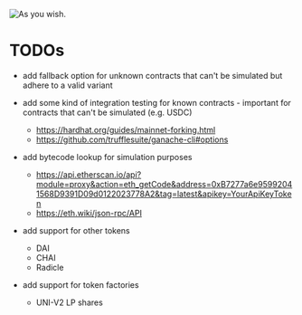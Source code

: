 ![As you wish.](https://imagesvc.meredithcorp.io/v3/mm/gif?url=https%3A%2F%2Fstatic.onecms.io%2Fwp-content%2Fuploads%2Fsites%2F13%2F2016%2F05%2F02%2FAsYouWish1.gif)

# TODOs

- add fallback option for unknown contracts that can't be simulated but adhere to a valid variant

- add some kind of integration testing for known contracts - important for contracts that can't be simulated (e.g. USDC)
  - https://hardhat.org/guides/mainnet-forking.html
  - https://github.com/trufflesuite/ganache-cli#options

- add bytecode lookup for simulation purposes
  - https://api.etherscan.io/api?module=proxy&action=eth_getCode&address=0xB7277a6e95992041568D9391D09d0122023778A2&tag=latest&apikey=YourApiKeyToken
  - https://eth.wiki/json-rpc/API

- add support for other tokens
  - DAI
  - CHAI
  - Radicle

- add support for token factories
  - UNI-V2 LP shares
